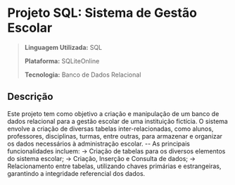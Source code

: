 # Projeto SQL: Sistema de Gestão Escolar

> **Linguagem Utilizada:** SQL
> 
> **Plataforma:** SQLiteOnline
>  
> **Tecnologia:** Banco de Dados Relacional  

## Descrição

Este projeto tem como objetivo a criação e manipulação de um banco de dados relacional para a gestão escolar de uma instituição fictícia.
O sistema envolve a criação de diversas tabelas inter-relacionadas, como alunos, professores, disciplinas, turmas, entre outras, para armazenar e organizar os dados necessários à administração escolar.
-- As principais funcionalidades incluem:
-> Criação de tabelas para os diversos elementos do sistema escolar;
-> Criação, Inserção e Consulta de dados;
-> Relacionamento entre tabelas, utilizando chaves primárias e estrangeiras, garantindo a integridade referencial dos dados.
